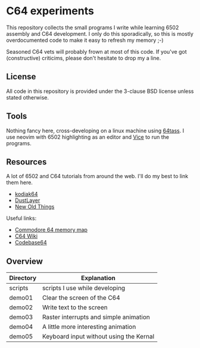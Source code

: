 # C64 experiments
This repository collects the small programs I write while learning 6502 assembly and C64 development. 
I only do this sporadically, so this is mostly overdocumented code to make it easy to refresh my memory ;-)

Seasoned C64 vets will probably frown at most of this code. If you've got (constructive) criticims, please don't hesitate to drop my a line.

## License
All code in this repository is provided under the 3-clause BSD license unless stated otherwise.

## Tools
Nothing fancy here, cross-developing on a linux machine using [64tass](https://sourceforge.net/projects/tass64/). 
I use neovim with 6502 highlighting as an editor and [Vice](http://vice-emu.sourceforge.net/) to run the programs.

## Resources
A lot of 6502 and C64 tutorials from around the web. I'll do my best to link them here.
 - [kodiak64](https://kodiak64.com/)
 - [DustLayer](https://dustlayer.com/c64-coding-tutorials/)
 - [New Old Things](https://www.gamedev.net/blogs/blog/949-new-old-things/)

Useful links:
 - [Commodore 64 memory map](http://sta.c64.org/cbm64mem.html)
 - [C64 Wiki](https://www.c64-wiki.com)
 - [Codebase64](https://codebase64.org)

## Overview

| Directory | Explanation |
| --------- | ----------- | 
| scripts   | scripts I use while developing |
| demo01    | Clear the screen of the C64    |
| demo02    | Write text to the screen       |
| demo03    | Raster interrupts and simple animation |
| demo04    | A little more interesting animation |
| demo05    | Keyboard input without using the Kernal |

